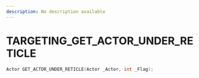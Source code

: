 ```yaml
---
description: No description available 
---
```


# TARGETING\_GET_ACTOR_UNDER_RETICLE

```cpp
Actor GET_ACTOR_UNDER_RETICLE(Actor _Actor, int _Flag);
```